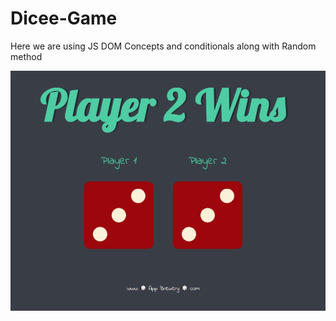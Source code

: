 # Dicee-Game
Here we are using JS DOM Concepts and conditionals along with Random method


![GitHub Logo](/Final-output.png)

